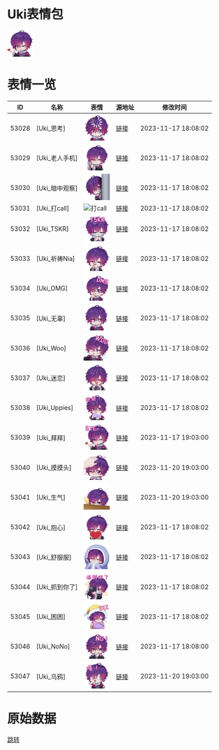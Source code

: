 # Uki表情包

<img src="./cover.png" height="60" alt="cover" />

# 表情一览

|ID|名称|表情|源地址|修改时间|
|----|----|----|----|----|
|53028|[Uki_思考]|<img src="./pic/053028_%5BUki_思考%5D.png" height="60" alt="思考"/>|[链接](https://i0.hdslb.com/bfs/garb/item/eb9a08c78ade7198c2a7c524be91c57609db02a9.png)|2023-11-17 18:08:02|
|53029|[Uki_老人手机]|<img src="./pic/053029_%5BUki_老人手机%5D.png" height="60" alt="老人手机"/>|[链接](https://i0.hdslb.com/bfs/garb/item/490ba1ab9cd8865f6d467afc8297560f4cef28c6.png)|2023-11-17 18:08:02|
|53030|[Uki_暗中观察]|<img src="./pic/053030_%5BUki_暗中观察%5D.png" height="60" alt="暗中观察"/>|[链接](https://i0.hdslb.com/bfs/garb/item/e572a0601aa5e35825fb621f7abae8b02c9d1562.png)|2023-11-17 18:08:02|
|53031|[Uki_打call]|<img src="./pic/053031_%5BUki_打call%5D.png" height="60" alt="打call"/>|[链接](https://i0.hdslb.com/bfs/garb/item/a11a64569a17d2a2d7564bb18759705b20036987.png)|2023-11-17 18:08:02|
|53032|[Uki_TSKR]|<img src="./pic/053032_%5BUki_TSKR%5D.png" height="60" alt="TSKR"/>|[链接](https://i0.hdslb.com/bfs/garb/item/83faf62df511329a5817edc696ecde00d69f764a.png)|2023-11-17 18:08:02|
|53033|[Uki_祈祷Nia]|<img src="./pic/053033_%5BUki_祈祷Nia%5D.png" height="60" alt="祈祷Nia"/>|[链接](https://i0.hdslb.com/bfs/garb/item/a76cf6eae5335c25a8c6b7e0a662be0ca602e5a5.png)|2023-11-17 18:08:02|
|53034|[Uki_OMG]|<img src="./pic/053034_%5BUki_OMG%5D.png" height="60" alt="OMG"/>|[链接](https://i0.hdslb.com/bfs/garb/item/1a2a1a0b22b0938c2c8d8f02e044936cfad290e0.png)|2023-11-17 18:08:02|
|53035|[Uki_无辜]|<img src="./pic/053035_%5BUki_无辜%5D.png" height="60" alt="无辜"/>|[链接](https://i0.hdslb.com/bfs/garb/item/790fd4c4adf8195c2244dc4c083327887aca715b.png)|2023-11-17 18:08:02|
|53036|[Uki_Woo]|<img src="./pic/053036_%5BUki_Woo%5D.png" height="60" alt="Woo"/>|[链接](https://i0.hdslb.com/bfs/garb/item/eec562f545e46215a62d5c679ef7f9efb7ac79b7.png)|2023-11-17 18:08:02|
|53037|[Uki_迷恋]|<img src="./pic/053037_%5BUki_迷恋%5D.png" height="60" alt="迷恋"/>|[链接](https://i0.hdslb.com/bfs/garb/item/1baed7eeb0faee355e0631f3c7e7d9b53ac518ad.png)|2023-11-17 18:08:02|
|53038|[Uki_Uppies]|<img src="./pic/053038_%5BUki_Uppies%5D.png" height="60" alt="Uppies"/>|[链接](https://i0.hdslb.com/bfs/garb/item/bb8bff9f9b88f797941ea6e3afda492ec7614d98.png)|2023-11-17 18:08:02|
|53039|[Uki_拜拜]|<img src="./pic/053039_%5BUki_拜拜%5D.png" height="60" alt="拜拜"/>|[链接](https://i0.hdslb.com/bfs/garb/item/4b2e9ad31a46fe5360b68f4b8607fd45d48c36ce.png)|2023-11-17 19:03:00|
|53040|[Uki_摸摸头]|<img src="./pic/053040_%5BUki_摸摸头%5D.png" height="60" alt="摸摸头"/>|[链接](https://i0.hdslb.com/bfs/garb/item/a0341814c0a4c30d99f8b9026824de16cc107ed0.png)|2023-11-20 19:03:00|
|53041|[Uki_生气]|<img src="./pic/053041_%5BUki_生气%5D.png" height="60" alt="生气"/>|[链接](https://i0.hdslb.com/bfs/garb/item/1320293dd5fe07822dc3ebdc80f2abb416d344be.png)|2023-11-20 19:03:00|
|53042|[Uki_抱心]|<img src="./pic/053042_%5BUki_抱心%5D.png" height="60" alt="抱心"/>|[链接](https://i0.hdslb.com/bfs/garb/item/ec264b963f19e38142e3deb479753154f62c5457.png)|2023-11-17 18:08:02|
|53043|[Uki_舒服服]|<img src="./pic/053043_%5BUki_舒服服%5D.png" height="60" alt="舒服服"/>|[链接](https://i0.hdslb.com/bfs/garb/item/8989a5a95dde76eb1c8111e32687742591e0217c.png)|2023-11-17 18:08:02|
|53044|[Uki_抓到你了]|<img src="./pic/053044_%5BUki_抓到你了%5D.png" height="60" alt="抓到你了"/>|[链接](https://i0.hdslb.com/bfs/garb/item/5ccaf753317b246297cd6da879d72329aae8f648.png)|2023-11-17 18:08:02|
|53045|[Uki_困困]|<img src="./pic/053045_%5BUki_困困%5D.png" height="60" alt="困困"/>|[链接](https://i0.hdslb.com/bfs/garb/item/92cccf3c2ddeb839874188909ecea4fd3e3bab1f.png)|2023-11-17 18:08:02|
|53046|[Uki_NoNo]|<img src="./pic/053046_%5BUki_NoNo%5D.png" height="60" alt="NoNo"/>|[链接](https://i0.hdslb.com/bfs/garb/item/463470d8d803a1da0fb4ef0e7d0cc13951decf45.png)|2023-11-17 18:08:00|
|53047|[Uki_乌鸦]|<img src="./pic/053047_%5BUki_乌鸦%5D.png" height="60" alt="乌鸦"/>|[链接](https://i0.hdslb.com/bfs/garb/item/94cce5debcf7b814d949ab53e4aea5f64b83cddd.png)|2023-11-20 19:03:00|

# 原始数据

[跳转](./raw.json)

